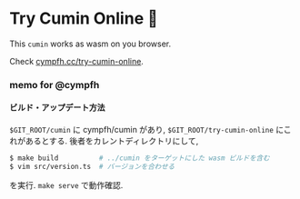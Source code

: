 # Try Cumin Online 🌿

This `cumin` works as wasm on you browser.

Check [cympfh.cc/try-cumin-online](https://cympfh.cc/try-cumin-online/).

### memo for @cympfh

#### ビルド・アップデート方法

`$GIT_ROOT/cumin` に cympfh/cumin があり,
`$GIT_ROOT/try-cumin-online` にこれがあるとする.
後者をカレントディレクトリにして,

```bash
$ make build          # ../cumin をターゲットにした wasm ビルドを含む
$ vim src/version.ts  # バージョンを合わせる
```

を実行. `make serve` で動作確認.
